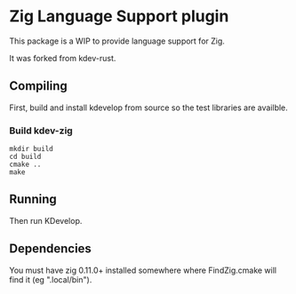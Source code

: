 # Zig Language Support plugin

This package is a WIP to provide language support for Zig.

It was forked from kdev-rust.

## Compiling

First, build and install kdevelop from source so the test libraries are availble.

### Build kdev-zig

```
mkdir build
cd build
cmake ..
make
```

## Running

Then run KDevelop.

## Dependencies

You must have zig 0.11.0+ installed somewhere where FindZig.cmake
will find it (eg ".local/bin").
